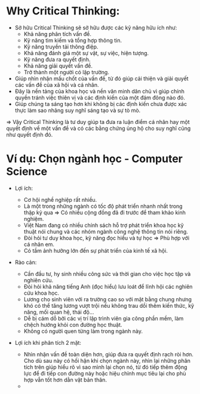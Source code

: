 # Why Critical Thinking:
- Sở hữu Critical Thinking sẽ sở hữu được các kỹ năng hữu ích như:
  + Khả năng phân tích vấn đề.
  + Kỹ năng tìm kiếm và tổng hợp thông tin.
  + Kỹ năng truyền tải thông điệp.
  + Khả năng đánh giá một sự vật, sự việc, hiện tượng.
  + Kỹ năng đưa ra quyết định.
  + Khả năng giải quyết vấn đề.
  + Trở thành một người có lập trường.
- Giúp nhìn nhận mấu chốt của vấn đề, từ đó giúp cải thiện và giải quyết các vấn đề của xã hội và cá nhân.
- Đây là nền tảng của khoa học và nền văn minh dân chủ vì giúp chính quyền tránh việc thiên vị và các định kiến của một đám đông nào đó.
- Giúp chúng ta sáng tạo hơn khi không bị các định kiến chưa được xác thực làm sao nhãng suy nghĩ sáng tạo và sự tò mò.

=> Vậy Critical Thinking là tư duy giúp ta đưa ra luận điểm cá nhân hay một quyết định về một vấn đề và có các bằng chứng ủng hộ cho suy nghĩ cũng như quyết định đó.

# Ví dụ: Chọn ngành học - Computer Science

- Lợi ích: 
  + Cơ hội nghề nghiệp rất nhiều.
  + Là một trong những ngành có tốc độ phát triển nhanh nhất trong thập kỷ qua => Có nhiều cộng đồng đã đi trước để tham khảo kinh nghiệm.
  + Việt Nam đang có nhiều chính sách hỗ trợ phát triển khoa học kỹ thuật nói chung và các nhóm ngành công nghệ thông tin nói riêng.
  + Đòi hỏi tư duy khoa học, kỹ năng đọc hiểu và tự học => Phù hợp với cá nhân em.
  + Có tầm ảnh hưởng lớn đến sự phát triển của kinh tế xã hội.

- Rào cản:
  + Cần đầu tư, hy sinh nhiều công sức và thời gian cho việc học tập và nghiên cứu.
  + Đòi hỏi khả năng tiếng Anh (đọc hiểu) lưu loát để lĩnh hội các nghiên cứu khoa học.
  + Lương cho sinh viên với ra trường cao so với mặt bằng chung nhưng khó có thể tăng lương vượt trội nếu không trau dồi thêm kiến thức, kỹ năng, mối quan hệ, thái độ...
  + Dễ bị cám dỗ bởi các vị trí lập trình viên gia công phần mềm, làm chệch hướng khỏi con đường học thuật.
  + Không có người quen từng làm trong ngành này.

- Lợi ích khi phân tích 2 mặt:
  + Nhìn nhận vấn đề toàn diện hơn, giúp đưa ra quyết định rạch ròi hơn. Cho dù sau này có hối hận khi chọn ngành này, nhìn lại những phân tích trên giúp hiểu rõ vì sao mình lại chọn nó, từ đó tiếp thêm động lực để đi tiếp con đường này hoặc hiệu chỉnh mục tiêu lại cho phù hợp vẫn tốt hơn dằn vặt bản thân.
  + 

